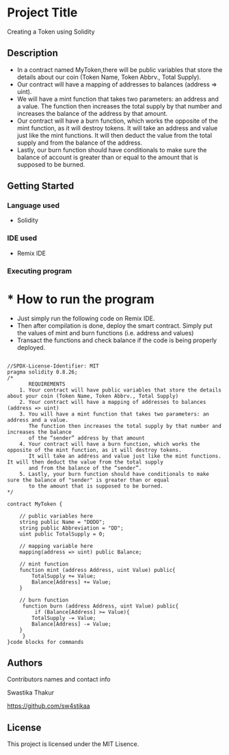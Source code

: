 # Project Title

Creating a Token using Solidity

## Description

* In a contract named MyToken,there will be public variables that store the details about our coin (Token Name, Token Abbrv., Total Supply).
* Our contract will have a mapping of addresses to balances (address => uint).
* We will have a mint function that takes two parameters: an address and a value. The function then increases the total supply by that number and increases the balance of the address by that amount.
* Our contract will have a burn function, which works the opposite of the mint function, as it will destroy tokens. It will take an address and value just like the mint functions. It will then deduct the value from the total supply and from the balance of the address.
* Lastly, our burn function should have conditionals to make sure the balance of account is greater than or equal to the amount that is supposed to be burned.

## Getting Started


### Language used

* Solidity
### IDE used


* Remix IDE
### Executing program

# * How to run the program
* Just simply run the following code on Remix IDE.
* Then after compilation is done, deploy the smart contract. Simply put the values of mint and burn functions (i.e. address and values)
* Transact the functions and check balance if the code is being properly deployed.



```

//SPDX-License-Identifier: MIT
pragma solidity 0.8.26;
/*
       REQUIREMENTS
    1. Your contract will have public variables that store the details about your coin (Token Name, Token Abbrv., Total Supply)
    2. Your contract will have a mapping of addresses to balances (address => uint)
    3. You will have a mint function that takes two parameters: an address and a value. 
       The function then increases the total supply by that number and increases the balance 
       of the “sender” address by that amount
    4. Your contract will have a burn function, which works the opposite of the mint function, as it will destroy tokens. 
       It will take an address and value just like the mint functions. It will then deduct the value from the total supply 
       and from the balance of the “sender”.
    5. Lastly, your burn function should have conditionals to make sure the balance of "sender" is greater than or equal 
       to the amount that is supposed to be burned.
*/

contract MyToken {

    // public variables here
    string public Name = "DODO";
    string public Abbreviation = "DD";
    uint public TotalSupply = 0;

    // mapping variable here
    mapping(address => uint) public Balance;

    // mint function
    function mint (address Address, uint Value) public{
        TotalSupply += Value;
        Balance[Address] += Value;
    }

    // burn function
     function burn (address Address, uint Value) public{
         if (Balance[Address] >= Value){
        TotalSupply -= Value;
        Balance[Address] -= Value;
    }
     }
}code blocks for commands
```


## Authors

Contributors names and contact info

Swastika Thakur 

https://github.com/sw4stikaa

## License

This project is licensed under the MIT Lisence.
